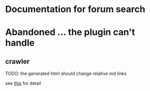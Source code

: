 Documentation for forum search
====================

# Abandoned ... the plugin can't handle 

## crawler

TODO: the generated html should change relative md links

see [this](crawler.md) for detail